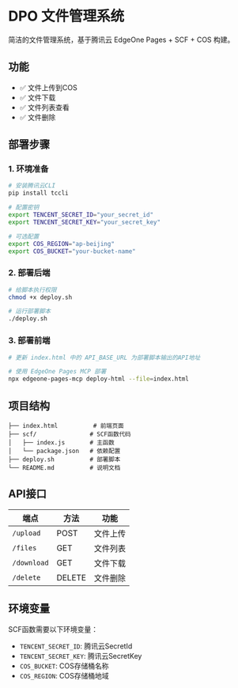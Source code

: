 # DPO 文件管理系统

简洁的文件管理系统，基于腾讯云 EdgeOne Pages + SCF + COS 构建。

## 功能

- ✅ 文件上传到COS
- ✅ 文件下载
- ✅ 文件列表查看
- ✅ 文件删除

## 部署步骤

### 1. 环境准备

```bash
# 安装腾讯云CLI
pip install tccli

# 配置密钥
export TENCENT_SECRET_ID="your_secret_id"
export TENCENT_SECRET_KEY="your_secret_key"

# 可选配置
export COS_REGION="ap-beijing"
export COS_BUCKET="your-bucket-name"
```

### 2. 部署后端

```bash
# 给脚本执行权限
chmod +x deploy.sh

# 运行部署脚本
./deploy.sh
```

### 3. 部署前端

```bash
# 更新 index.html 中的 API_BASE_URL 为部署脚本输出的API地址

# 使用 EdgeOne Pages MCP 部署
npx edgeone-pages-mcp deploy-html --file=index.html
```

## 项目结构

```
├── index.html          # 前端页面
├── scf/               # SCF函数代码
│   ├── index.js       # 主函数
│   └── package.json   # 依赖配置
├── deploy.sh          # 部署脚本
└── README.md          # 说明文档
```

## API接口

| 端点 | 方法 | 功能 |
|------|------|------|
| `/upload` | POST | 文件上传 |
| `/files` | GET | 文件列表 |
| `/download` | GET | 文件下载 |
| `/delete` | DELETE | 文件删除 |

## 环境变量

SCF函数需要以下环境变量：

- `TENCENT_SECRET_ID`: 腾讯云SecretId
- `TENCENT_SECRET_KEY`: 腾讯云SecretKey  
- `COS_BUCKET`: COS存储桶名称
- `COS_REGION`: COS存储桶地域
